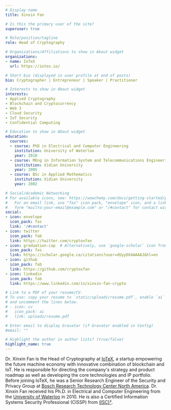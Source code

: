 ```yaml
---
# Display name
title: Xinxin Fan

# Is this the primary user of the site?
superuser: true

# Role/position/tagline
role: Head of Cryptography

# Organizations/Affiliations to show in About widget
organizations:
- name: IoTeX
  url: https://iotex.io/

# Short bio (displayed in user profile at end of posts)
bio: Cryptographer | Entrepreneur | Speaker | Practitioner

# Interests to show in About widget
interests:
- Applied Cryptography
- Blockchain and Cryptocurrency
- Web 3
- Cloud Security
- IoT Security
- Confidential Computing

# Education to show in About widget
education:
  courses:
  - course: PhD in Electrical and Computer Engineering
    institution: University of Waterloo
    year: 2010
  - course: MEng in Information System and Telecommunications Engineering
    institution: Xidian University
    year: 2005
  - course: BSc in Applied Mathematics
    institution: Xidian University
    year: 2002

# Social/Academic Networking
# For available icons, see: https://wowchemy.com/docs/getting-started/page-builder/#icons
#   For an email link, use "fas" icon pack, "envelope" icon, and a link in the
#   form "mailto:your-email@example.com" or "/#contact" for contact widget.
social:
- icon: envelope
  icon_pack: fas
  link: '/#contact'
- icon: twitter
  icon_pack: fab
  link: https://twitter.com/cryptoxfan
- icon: graduation-cap  # Alternatively, use `google-scholar` icon from `ai` icon pack
  icon_pack: fas
  link: https://scholar.google.ca/citations?user=dUyyDX4AAAAJ&hl=en
- icon: github
  icon_pack: fab
  link: https://github.com/cryptoxfan
- icon: linkedin
  icon_pack: fab
  link: https://www.linkedin.com/in/xinxin-fan-crypto

# Link to a PDF of your resume/CV.
# To use: copy your resume to `static/uploads/resume.pdf`, enable `ai` icons in `params.toml`, 
# and uncomment the lines below.
# - icon: cv
#   icon_pack: ai
#   link: uploads/resume.pdf

# Enter email to display Gravatar (if Gravatar enabled in Config)
#email: ""

# Highlight the author in author lists? (true/false) 
highlight_name: true
---
```


Dr. Xinxin Fan is the Head of Cryptography at [IoTeX](https://iotex.io/), a startup empowering the future machine economy with innovative combination of blockchain and IoT. He is responsible for directing the company's strategy and product roadmap as well as developing the core technologies and IP portfolio. Before joining IoTeX, he was a Senior Research Engineer of the Security and Privacy Group at [Bosch Research Technology Center North America](https://www.bosch.us/our-company/innovation/). Dr. Xinxin Fan received his Ph.D. in Electrical and Computer Engineering from the [University of Waterloo](https://uwaterloo.ca/) in 2010. He is also a Certified Information Systems Security Professional (CISSP) from [(ISC)²](https://www.isc2.org/).
